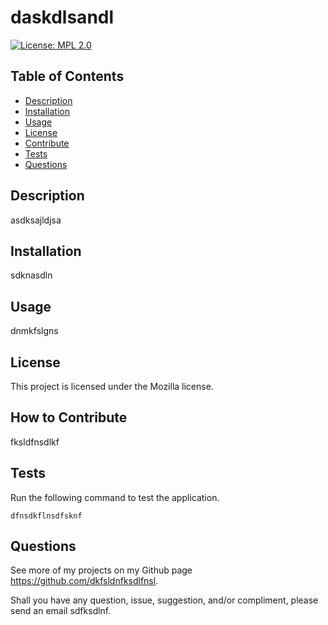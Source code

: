 # daskdlsandl

[![License: MPL 2.0](https://img.shields.io/badge/License-MPL_2.0-brightgreen.svg)](https://opensource.org/licenses/MPL-2.0)

## Table of Contents
* [Description](#description)
* [Installation](#installation)
* [Usage](#usage)
* [License](#license)
* [Contribute](#contribute)
* [Tests](#tests)
* [Questions](#questions)
## Description

asdksajldjsa

## Installation

sdknasdln

## Usage

dnmkfslgns

## License
    
This project is licensed under the Mozilla license.
    
## How to Contribute
    
fksldfnsdlkf
    
## Tests

Run the following command to test the application.
 ```
dfnsdkflnsdfsknf
```
    
## Questions

See more of my projects on my Github page https://github.com/dkfsldnfksdlfnsl.

Shall you have any question, issue, suggestion, and/or compliment, please send an email sdfksdlnf.

